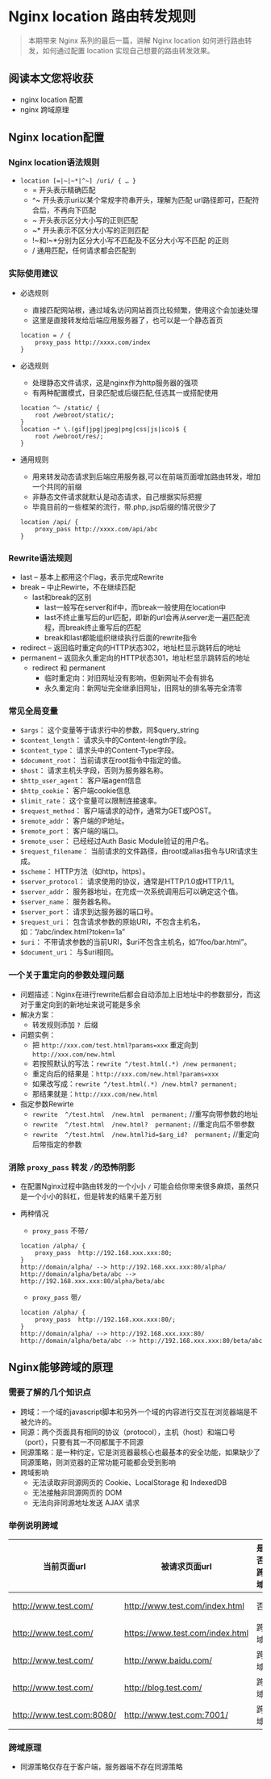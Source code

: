 # Nginx location 路由转发规则
> 本期带来 Nginx 系列的最后一篇，讲解 Nginx location 如何进行路由转发，如何通过配置 location 实现自己想要的路由转发效果。

## 阅读本文您将收获
* nginx location 配置
* nginx 跨域原理

## Nginx location配置
### Nginx location语法规则
* `location [=|~|~*|^~] /uri/ { … }`
	* = 开头表示精确匹配
	* ^~ 开头表示uri以某个常规字符串开头，理解为匹配 url路径即可，匹配符合后，不再向下匹配
	* ~ 开头表示区分大小写的正则匹配
	* ~* 开头表示不区分大小写的正则匹配
	* !~和!~*分别为区分大小写不匹配及不区分大小写不匹配 的正则
	* / 通用匹配，任何请求都会匹配到

### 实际使用建议
* 必选规则
	* 直接匹配网站根，通过域名访问网站首页比较频繁，使用这个会加速处理
	* 这里是直接转发给后端应用服务器了，也可以是一个静态首页

	```
	location = / {
	    proxy_pass http://xxxx.com/index
	}
	```
* 必选规则
	* 处理静态文件请求，这是nginx作为http服务器的强项
	* 有两种配置模式，目录匹配或后缀匹配,任选其一或搭配使用
	
	```
	location ^~ /static/ {
	    root /webroot/static/;
	}
	location ~* \.(gif|jpg|jpeg|png|css|js|ico)$ {
	    root /webroot/res/;
	}
	```
* 通用规则
	* 用来转发动态请求到后端应用服务器,可以在前端页面增加路由转发，增加一个共同的前缀
	* 非静态文件请求就默认是动态请求，自己根据实际把握
	* 毕竟目前的一些框架的流行，带.php,.jsp后缀的情况很少了
	
	```
	location /api/ {
	    proxy_pass http://xxxx.com/api/abc
	}
	```

### Rewrite语法规则
* last – 基本上都用这个Flag，表示完成Rewrite
* break – 中止Rewirte，不在继续匹配
	* last和break的区别
		* last一般写在server和if中，而break一般使用在location中
		* last不终止重写后的url匹配，即新的url会再从server走一遍匹配流程，而break终止重写后的匹配
		* break和last都能组织继续执行后面的rewrite指令
* redirect – 返回临时重定向的HTTP状态302，地址栏显示跳转后的地址
* permanent – 返回永久重定向的HTTP状态301，地址栏显示跳转后的地址
	* redirect 和 permanent
		* 临时重定向：对旧网址没有影响，但新网址不会有排名
		* 永久重定向：新网址完全继承旧网址，旧网址的排名等完全清零

### 常见全局变量
* `$args`： 这个变量等于请求行中的参数，同$query_string
* `$content_length`： 请求头中的Content-length字段。
* `$content_type`： 请求头中的Content-Type字段。
* `$document_root`： 当前请求在root指令中指定的值。
* `$host`： 请求主机头字段，否则为服务器名称。
* `$http_user_agent`： 客户端agent信息
* `$http_cookie`： 客户端cookie信息
* `$limit_rate`： 这个变量可以限制连接速率。
* `$request_method`： 客户端请求的动作，通常为GET或POST。
* `$remote_addr`： 客户端的IP地址。
* `$remote_port`： 客户端的端口。
* `$remote_user`： 已经经过Auth Basic Module验证的用户名。
* `$request_filename`： 当前请求的文件路径，由root或alias指令与URI请求生成。
* `$scheme`： HTTP方法（如http，https）。
* `$server_protocol`： 请求使用的协议，通常是HTTP/1.0或HTTP/1.1。
* `$server_addr`： 服务器地址，在完成一次系统调用后可以确定这个值。
* `$server_name`： 服务器名称。
* `$server_port`： 请求到达服务器的端口号。
* `$request_uri`： 包含请求参数的原始URI，不包含主机名，如：”/abc/index.html?token=1a”
* `$uri`： 不带请求参数的当前URI，$uri不包含主机名，如”/foo/bar.html”。
* `$document_uri`： 与$uri相同。

### 一个关于重定向的参数处理问题
* 问题描述：Nginx在进行rewrite后都会自动添加上旧地址中的参数部分，而这对于重定向到的新地址来说可能是多余
* 解决方案：
	* 转发规则添加 `? `后缀
* 问题实例：
	* 把 `http://xxx.com/test.html?params=xxx` 重定向到 `http://xxx.com/new.html`
	* 若按照默认的写法：`rewrite ^/test.html(.*) /new permanent;`
	* 重定向后的结果是：`http://xxx.com/new.html?params=xxx`
	* 如果改写成：`rewrite ^/test.html(.*) /new.html? permanent;`
	* 那结果就是：`http://xxx.com/new.html`
* 指定参数Rewirte
	* `rewrite  ^/test.html  /new.html  permanent;`       //重写向带参数的地址
	* `rewrite  ^/test.html  /new.html?  permanent;`      //重定向后不带参数
	* `rewrite  ^/test.html  /new.html?id=$arg_id?  permanent;`    //重定向后带指定的参数

### 消除 `proxy_pass` 转发 `/`的恐怖阴影
* 在配置Nginx过程中路由转发的一个小小 `/` 可能会给你带来很多麻烦，虽然只是一个小小的斜杠，但是转发的结果千差万别
* 两种情况
	* `proxy_pass` 不带`/`
	
	```
	location /alpha/ {
	    proxy_pass  http://192.168.xxx.xxx:80;
	}
	http://domain/alpha/ --> http://192.168.xxx.xxx:80/alpha/
	http://domain/alpha/beta/abc --> http://192.168.xxx.xxx:80/alpha/beta/abc
	```
	* `proxy_pass` 带`/`
	
	```
	location /alpha/ {
	    proxy_pass  http://192.168.xxx.xxx:80/;
	}
	http://domain/alpha/ --> http://192.168.xxx.xxx:80/
	http://domain/alpha/beta/abc --> http://192.168.xxx.xxx:80/beta/abc
	```
	
## Nginx能够跨域的原理
### 需要了解的几个知识点
* 跨域：一个域的javascript脚本和另外一个域的内容进行交互在浏览器端是不被允许的。
* 同源：两个页面具有相同的协议（protocol），主机（host）和端口号（port），只要有其一不同都属于不同源
* 同源策略：是一种约定，它是浏览器最核心也最基本的安全功能，如果缺少了同源策略，则浏览器的正常功能可能都会受到影响
* 跨域影响
	* 无法读取非同源网页的 Cookie、LocalStorage 和 IndexedDB
	* 无法接触非同源网页的 DOM
	* 无法向非同源地址发送 AJAX 请求

### 举例说明跨域
| 当前页面url | 被请求页面url | 是否跨域 | 原因 |
| ---- | ---- | ---- | ---- |
| http://www.test.com/  | http://www.test.com/index.html | 否 | 同源（协议、域名、端口号相同）|
| http://www.test.com/ | https://www.test.com/index.html | 跨域 | 协议不同（http/https）|
| http://www.test.com/  | http://www.baidu.com/ | 跨域 | 主域名不同（test/baidu）|
| http://www.test.com/  | http://blog.test.com/ | 跨域 | 子域名不同（www/blog）|
| http://www.test.com:8080/  | http://www.test.com:7001/ | 跨域 | 端口号不同（8080/7001）|

### 跨域原理
* 同源策略仅存在于客户端，服务器端不存在同源策略